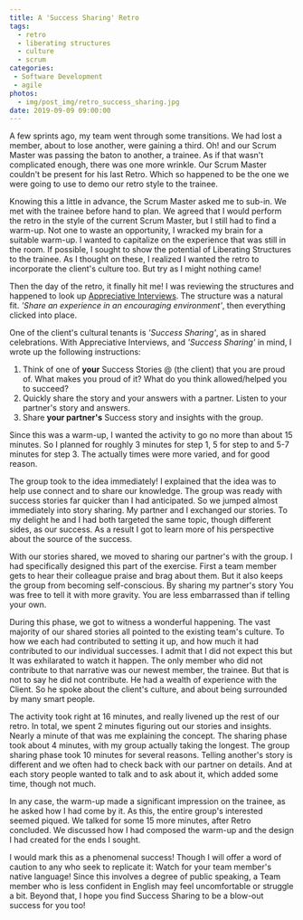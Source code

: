 ```yaml
---
title: A 'Success Sharing' Retro
tags:
  - retro
  - liberating structures
  - culture
  - scrum
categories:
 - Software Development
 - agile
photos:
  - img/post_img/retro_success_sharing.jpg
date: 2019-09-09 09:00:00
---
```

A few sprints ago, my team went through some transitions. We had  lost a member, about to lose another, were gaining a third. Oh! and our  Scrum Master was passing the baton to another, a trainee. As if that  wasn't complicated enough, there was one more wrinkle. Our Scrum Master  couldn't be present for his last Retro. Which so happened to be the  one we were going to use to demo our retro style to the trainee. 

Knowing  this a little in advance, the Scrum Master asked me to sub-in. We met  with the trainee before hand to plan. We agreed that I would perform the  retro in the style of the current Scrum Master, but I still had to  find a warm-up. Not one to waste an opportunity, I wracked my brain  for a suitable warm-up. I wanted to capitalize on the experience that  was still in the room. If possible, I sought to show the potential of  Liberating Structures to the trainee. As I thought on these, I realized I  wanted the retro to incorporate the client's culture too. But try as I  might nothing came!

Then  the day of the retro, it finally hit me! I was reviewing the structures  and happened to look up [Appreciative Interviews](http://www.liberatingstructures.com/5-appreciative-interviews-ai/). The structure was a natural fit. _'Share an experience in an encouraging environment'_, then everything clicked into place.

One of the client's cultural tenants is _'Success Sharing'_, as in shared celebrations. With Appreciative Interviews, and _'Success  Sharing'_ in mind, I wrote up the following  instructions:

1. Think of one of __your__  Success Stories @ (the client) that you are proud of. What makes you  proud of it? What do you think allowed/helped you to succeed?
2. Quickly share the story and your answers with a partner. Listen to your partner's story and answers.
3. Share __your partner's__ Success story and insights with the group.

Since  this was a warm-up, I wanted the activity to go no more than about 15  minutes. So I planned for roughly 3 minutes for step 1, 5 for step to  and 5-7 minutes for step 3. The actually times were more varied, and for  good reason.

The  group took to the idea immediately! I explained that the idea was to  help use connect and to share our knowledge. The group was ready with success stories far quicker than I had anticipated. So we jumped almost immediately into  story sharing. My partner and I exchanged our stories. To my delight he and I had both targeted the same topic, though different sides, as our success. As a result I got to learn more of his  perspective about the source of the success.

With  our stories shared, we moved to sharing our partner's with the group. I had specifically designed this part of the exercise. First a team member gets to hear their colleague praise and brag about them. But it also keeps the group from becoming self-conscious. By sharing my partner's story You was free to tell it with more gravity.  You are less embarrassed than if telling your own. 

During  this phase, we got to witness a wonderful happening. The vast majority  of our shared stories all pointed to the existing team's culture. To how we each had contributed to setting it up, and how much it had  contributed to our individual successes. I admit that I did not  expect this but It was exhilarated to watch it happen. The only  member who did not contribute to that narrative was our newest member,  the trainee. But that is not to say he did not contribute. He had a  wealth of experience with the Client. So he spoke about the client's culture, and about being surrounded by many smart people.


The  activity took right at 16 minutes, and really livened up the rest of  our retro. In total, we spent 2 minutes figuring out our stories  and insights. Nearly a minute of that was me explaining the concept.  The sharing phase took about 4 minutes, with my group actually taking  the longest. The group sharing phase took 10 minutes for  several reasons. Telling another's story is different and we often had  to check back with our partner on details. And at each story people  wanted to talk and to ask about it, which added some time, though not  much.


In  any case, the warm-up made a significant impression on the trainee, as  he asked how I had come by it. As this, the entire group's interested seemed piqued. We talked for some 15 more minutes, after Retro concluded. We discussed how I had composed the warm-up and the design I had created for the ends I sought.  

I would mark this as a phenomenal success!  Though I will offer a word of caution to any who seek to replicate it:  Watch for your team member's native language! Since this involves a  degree of public speaking, a Team member who is less confident in  English may feel uncomfortable or struggle a bit. Beyond that, I hope  you find Success Sharing to be a blow-out success for you too!
